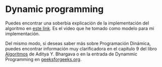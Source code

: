 # Dynamic programming

Puedes encontrar una soberbia explicación de la implementación del algoritmo en [este link](https://www.youtube.com/watch?v=8LusJS5-AGo). Es el video que he tomado como modelo para mi implementación.

Del mismo modo, si deseas saber más sobre Programación Dinámica, puedes encontrar información muy clarificadora en el capítulo 9 del libro [Algoritmos](https://www.amazon.es/Algoritmos-ilustrada-programadores-curiosos-Especiales/dp/8441540985/ref=sr_1_3?__mk_es_ES=%C3%85M%C3%85%C5%BD%C3%95%C3%91&crid=2587U0WH41ZST&dchild=1&keywords=bhargava+algoritmos&qid=1616578568&sprefix=victor%2Caps%2C262&sr=8-3) de Aditya Y. Bhargava o en la entrada de Dynammic Programming en [geeksforgeeks.org](https://www.geeksforgeeks.org/dynamic-programming/).
